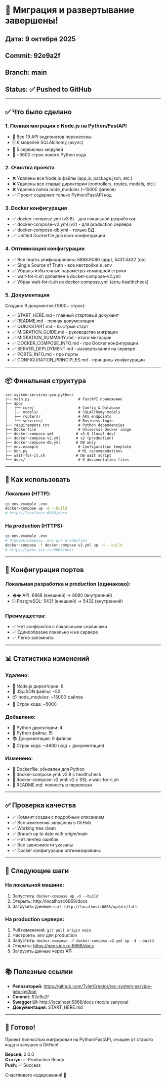 # 🎉 Миграция и развертывание завершены!

## Дата: 9 октября 2025
## Commit: 92e9a2f
## Branch: main
## Status: ✅ Pushed to GitHub

---

## ✅ Что было сделано

### 1. Полная миграция с Node.js на Python/FastAPI
- 🔄 Все 19 API эндпоинтов перенесены
- 🗄️ 6 моделей SQLAlchemy (async)
- 🎯 5 сервисных модулей
- 📝 ~3600 строк нового Python кода

### 2. Очистка проекта
- ❌ Удалены все Node.js файлы (app.js, package.json, etc.)
- ❌ Удалены все старые директории (controllers, routes, models, etc.)
- ❌ Удалена папка node_modules (~15000 файлов)
- ✅ Проект содержит только Python/FastAPI код

### 3. Docker конфигурация
- ✅ docker-compose.yml (v3.8) - для локальной разработки
- ✅ docker-compose-v2.yml (v2) - для production сервера
- ✅ docker-compose-db.yml - только БД
- ✅ Unified Dockerfile для всех конфигураций

### 4. Оптимизация конфигурации
- ✅ Все порты унифицированы: 6868:8080 (app), 5431:5432 (db)
- ✅ Single Source of Truth - все настройки в .env
- ✅ Убраны избыточные параметры командной строки
- ✅ wait-for-it.sh добавлен в docker-compose-v2.yml
- ✅ Убран wait-for-it.sh из docker-compose.yml (есть healthcheck)

### 5. Документация
Создано 9 документов (1000+ строк):
- ✅ START_HERE.md - главный стартовый документ
- ✅ README.md - полная документация
- ✅ QUICKSTART.md - быстрый старт
- ✅ MIGRATION_GUIDE.md - руководство миграции
- ✅ MIGRATION_SUMMARY.md - итоги миграции
- ✅ DOCKER_COMPOSE_INFO.md - про Docker конфигурации
- ✅ SERVER_DEPLOYMENT.md - развертывание на сервере
- ✅ PORTS_INFO.md - про порты
- ✅ CONFIGURATION_PRINCIPLES.md - принципы конфигурации

---

## 📦 Финальная структура

```
rec-system-services-geo-python/
├── main.py                      # FastAPI приложение
├── app/
│   ├── core/                    # Config & Database
│   ├── models/                  # SQLAlchemy models
│   ├── routers/                 # API endpoints
│   └── services/                # Business logic
├── requirements.txt             # Python dependencies
├── Dockerfile                   # Universal Docker image
├── docker-compose.yml          # v3.8 (local dev)
├── docker-compose-v2.yml       # v2 (production)
├── docker-compose-db.yml       # DB only
├── env.example                  # Configuration template
├── knn.py                       # ML recommendations
├── wait-for-it.sh              # DB wait script
└── docs/                        # 9 documentation files
```

---

## 🚀 Как использовать

### Локально (HTTP):
```bash
cp env.example .env
docker-compose up -d --build
# http://localhost:6868/docs
```

### На production (HTTPS):
```bash
cp env.example .env
# Отредактировать .env для production
docker-compose -f docker-compose-v2.yml up -d --build
# https://geos.icc.ru:6868/docs
```

---

## 🔐 Конфигурация портов

### Локальная разработка и production (одинаково):
- �� API: 6868 (внешний) → 8080 (внутренний)
- 🗄️ PostgreSQL: 5431 (внешний) → 5432 (внутренний)

### Преимущества:
- ✅ Нет конфликтов с локальными сервисами
- ✅ Единообразие локально и на сервере
- ✅ Легко запомнить

---

## 📊 Статистика изменений

### Удалено:
- 📁 Node.js директории: 8
- 📄 JS/JSON файлы: ~50
- 📦 node_modules: ~15000 файлов
- 📝 Строк кода: ~5000

### Добавлено:
- 📁 Python директории: 4
- 📄 Python файлы: 15
- 📚 Документация: 9 файлов
- 📝 Строк кода: ~4600 (код + документация)

### Изменено:
- 🐳 Dockerfile: обновлен для Python
- 🐳 docker-compose.yml: v3.8 с healthcheck
- 🐳 docker-compose-v2.yml: v2 с SSL и wait-for-it.sh
- 📖 README.md: полностью переписан

---

## ✅ Проверка качества

- ✅ Коммит создан с подробным описанием
- ✅ Все изменения запушены в GitHub
- ✅ Working tree clean
- ✅ Branch up to date with origin/main
- ✅ Нет линтер ошибок
- ✅ Все зависимости указаны
- ✅ Docker конфигурации оптимизированы

---

## 🎯 Следующие шаги

### На локальной машине:
1. Запустить: `docker-compose up -d --build`
2. Открыть: http://localhost:6868/docs
3. Загрузить данные: `curl http://localhost:6868/update/full`

### На production сервере:
1. Pull изменений: `git pull origin main`
2. Настроить .env для production
3. Запустить: `docker-compose -f docker-compose-v2.yml up -d --build`
4. Открыть: https://geos.icc.ru:6868/docs
5. Загрузить данные через API

---

## 📚 Полезные ссылки

- **Репозиторий:** https://github.com/TylerCreator/rec-system-service-geo-python
- **Commit:** 92e9a2f
- **Swagger UI:** http://localhost:6868/docs (после запуска)
- **Документация:** START_HERE.md

---

## 🎊 Готово!

Проект полностью мигрирован на Python/FastAPI, очищен от старого кода и запушен в GitHub!

**Версия:** 2.0.0  
**Статус:** ✅ Production Ready  
**Push:** ✅ Success

Счастливого кодирования! 🚀

